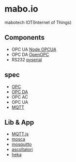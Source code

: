 mabo.io
=======

mabotech IOT(Internet of Things)

## Components

- OPC UA [Node OPCUA](https://github.com/node-opcua/node-opcua)
- OPC DA [OpenOPC](http://openopc.sourceforge.net/)
- RS232 [pyserial](http://pyserial.sourceforge.net/)

## spec

- [OPC](https://opcfoundation.org/)
- [OPC DA](https://opcfoundation.org/developer-tools/specifications-classic/data-access/)
- OPC AC
- OPC UA
- [MQTT](http://mqtt.org/)


## Lib & App

- [MQTT.js](https://github.com/adamvr/MQTT.js)
- [mosca](https://github.com/mcollina/mosca)
- [mosquitto](http://mosquitto.org/)
- [ascoltatori](https://github.com/mcollina/ascoltatori)
- [heka](https://github.com/mozilla-services/heka)